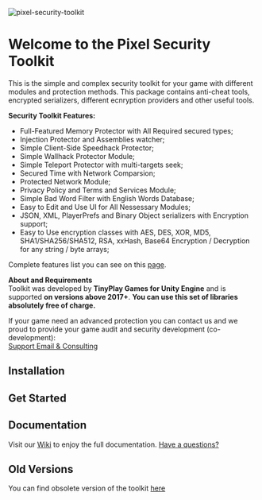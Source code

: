 ![pixel-security-toolkit](https://github.com/TinyPlay/PixelSecurityToolkit/blob/develop/splash.png?raw=true)

# Welcome to the Pixel Security Toolkit
This is the simple and complex security toolkit for your game with different modules and protection methods. This package contains anti-cheat tools, encrypted serializers, different ecnryption providers and other useful tools.

**Security Toolkit Features:**<br/>
- Full-Featured Memory Protector with All Required secured types;
- Injection Protector and Assemblies watcher;
- Simple Client-Side Speedhack Protector;
- Simple Wallhack Protector Module;
- Simple Teleport Protector with multi-targets seek;
- Secured Time with Network Comparsion;
- Protected Network Module;
- Privacy Policy and Terms and Services Module;
- Simple Bad Word Filter with English Words Database;
- Easy to Edit and Use UI for All Nessessary Modules;
- JSON, XML, PlayerPrefs and Binary Object serializers with Encryption support;
- Easy to Use encryption classes with AES, DES, XOR, MD5, SHA1/SHA256/SHA512, RSA, xxHash, Base64 Encryption / Decryption for any string / byte arrays;

Complete features list you can see on this <a href="https://github.com/TinyPlay/Pixel-Anticheat/">page</a>.

**About and Requirements**<br/>
Toolkit was developed by **TinyPlay Games for Unity Engine** and is supported **on versions above 2017+**. 
**You can use this set of libraries absolutely free of charge.**

If your game need an advanced protection you can contact us and we proud to provide your game audit and security development (co-development):<br/>
<a href="mailto:hello@flowsourcebox.co">Support Email & Consulting</a>

## Installation

## Get Started

## Documentation
Visit our <a href="https://github.com/TinyPlay/PixelSecurityToolkit/wiki">Wiki</a> to enjoy the full documentation.
<a href="mailto:hello@flowsourcebox.co">Have a questions?</a>

## Old Versions
You can find obsolete version of the toolkit <a href="https://github.com/TinyPlay/Pixel-Anticheat/">here</a>
